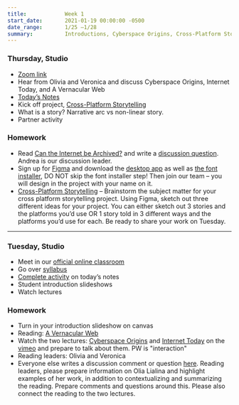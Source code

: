 ```yaml
---
title:            Week 1
start_date:       2021-01-19 00:00:00 -0500
date_range:       1/25 –1/28
summary:          Introductions, Cyberspace Origins, Cross-Platform Storytelling, Glitch
---
```



### Thursday, Studio

- [Zoom link](https://newschool.zoom.us/my/nikafisher)
- Hear from Olivia and Veronica and discuss Cyberspace Origins, Internet Today, and A Vernacular Web
- [Today&rsquo;s Notes](https://paper.dropbox.com/doc/S22-CI2-Week-1-Class-2-Cross-platform-Storytelling--BazKAWPkjjE_8RPJeIkwwWAUAQ-FdElwHEycIGcagriXUMiL)
- Kick off project, [Cross-Platform Storytelling](../projects/1-cross-platform-storytelling)
- What is a story? Narrative arc vs non-linear story.
- Partner activity

### Homework
- Read [Can the Internet be Archived?](https://www.newyorker.com/magazine/2015/01/26/cobweb) and write a [discussion question](https://paper.dropbox.com/doc/Parsons-Core-Interaction-S22-Reading-Reflections--BawQi2PUxRhaCPrOCIxTJRx_AQ-xcAaUIV4Syfp3zmAR7IMi). Andrea is our discussion leader.
- Sign up for [Figma](https://www.figma.com/) and download the [desktop app](https://www.figma.com/downloads/) as well as [the font installer](https://www.figma.com/downloads/), DO NOT skip the font installer step! Then join our team – you will design in the project with your name on it.
- [Cross-Platform Storytelling](../projects/1-cross-platform-storytelling)
– Brainstorm the subject matter for your cross platform storytelling project. Using Figma, sketch out three different ideas for your project. You can either sketch out 3 stories and the platforms you’d use OR 1 story told in 3 different ways and the platforms you’d use for each. Be ready to share your work on Tuesday.

---


### Tuesday, Studio

- Meet in our [official online classroom](https://newschool.zoom.us/my/nikafisher)
- Go over [syllabus](https://docs.google.com/document/d/17VGlywfjM_YJGT5QnM5yqkK9tWmDQyQZ0JtRJVrVqO0/edit?usp=sharing)
- [Complete activity](https://paper.dropbox.com/doc/Parsons-Core-Interaction-S22-Tuesday-0125--Baos7UH8ZX7ycMa015vZvr4BAQ-27uvegqbM0HpwOhWHvqTW) on today&rsquo;s notes
- Student introduction slideshows
- Watch lectures

### Homework
- Turn in your introduction slideshow on canvas
- Reading: [A Vernacular Web](http://art.teleportacia.org/observation/vernacular/)
- Watch the two lectures: [Cyberspace Origins](https://vimeo.com/501962625) and [Internet Today](https://vimeo.com/502002510) on the [vimeo](https://vimeo.com/showcase/8025633) and prepare to talk about them. PW is "interaction"
- Reading leaders: Olivia and Veronica
- Everyone else writes a discussion comment or question [here](https://paper.dropbox.com/doc/Parsons-Core-Interaction-S22-Reading-Reflections--BaiIPkMqvKsKr~MH8d2IVCvzAQ-xcAaUIV4Syfp3zmAR7IMi). Reading leaders, please prepare information on Olia Lialina and highlight examples of her work, in addition to contextualizing and summarizing the reading. Prepare comments and questions around this. Please also connect the reading to the two lectures.
